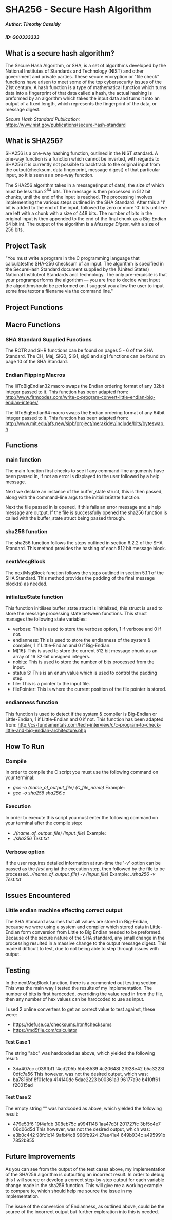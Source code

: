 # SHA256 - Secure Hash Algorithm
##### Author:   Timothy Cassidy            
##### ID:   G00333333
## What is a secure hash algorithm?
The Secure Hash Algorithm, or SHA, is a set of algorithms developed by the National Institutes of Standards and Technology (NIST) and 
other government and private parties. These secure encryption or "file check" functions have arisen to meet some of the top 
cybersecurity issues of the 21st century. A hash function is a type of mathematical function which turns data into a fingerprint of that 
data called a hash, the actual hashing is preformed by an algorithm which takes the input data and turns it into an output of a fixed 
length, which represents the fingerprint of the data, or message digest.

*Secure Hash Standard Publication:* https://www.nist.gov/publications/secure-hash-standard

## What is SHA256?
SHA256 is a one-way hashing function, outlined in the NIST standard. A one-way function is a function which cannot be inverted, with 
regards to SHA256 it is currently not possible to backtrack to the original input from the output(checksum, data fingerprint, message 
digest) of that particular input, so it is seen as a one-way function.

The SHA256 algorithm takes in a message(input of data), the size of which must be less than 2<sup>64</sup> bits. The message is then 
processed in 512 bit chunks, until the end of the input is reached. The processing involves implementing the various steps outlined in 
the SHA Standard. After this a '1' bit is added to the end of the input, followed by zero or more '0' bits until we are left with a 
chunk with a size of 448 bits. The number of bits in the original input is then appended to the end of the final chunk as a Big-Endian 
64 bit int. The output of the algorithm is a *Message Digest*, with a size of 256 bits.

## Project Task
"You must write a program in the C programming language that calculatesthe SHA-256 checksum of an input. The algorithm is specified in 
the SecureHash Standard document supplied by the (United States) National Instituteof Standards and Technology. The only pre-requisite 
is that your programperforms the algorithm — you are free to decide what input the algorithmshould be performed on. I suggest you allow 
the user to input some free textor a filename via the command line."

## Project Functions
## Macro Functions
### SHA Standard Supplied Functions
The ROTR and SHR functions can be found on pages 5 - 6 of the SHA Standard.
The CH, Maj, SIG0, SIG1, sig0 and sig1 functions can be found on page 10 of the SHA Standard.
### Endian Flipping Macros
The lilToBigEndian32 macro swaps the Endian ordering format of any 32bit integer passed to it.
This function has been adapted from: http://www.firmcodes.com/write-c-program-convert-little-endian-big-endian-integer/

The lilToBigEndian64 macro swaps the Endian ordering format of any 64bit integer passed to it.
This function has been adapted from: http://www.mit.edu/afs.new/sipb/project/merakidev/include/bits/byteswap.h
## Functions
### main function
The main function first checks to see if any command-line arguments have been passed in, if not an error is displayed to the user 
followed by a help message.

Next we declare an instance of the buffer_state struct, this is then passed, along with the command-line args to the initializeState 
function.

Next the file passed in is opened, if this fails an error message and a help message are output. If the file is successfully opened the 
sha256 function is called with the buffer_state struct being passed through.
### sha256 function
The sha256 function follows the steps outlined in section 6.2.2 of the SHA Standard. This method provides the hashing of each 512 bit 
message block.
### nextMesgBlock
The nextMsgBlock function follows the steps outlined in section 5.1.1 of the SHA Standard. This method provides the padding of the final 
message block(s) as needed.
### initializeState function
This function initilises buffer_state struct is initialized, this struct is used to store the message processing state between 
functions. This struct manages the following state variables:
- verbose: This is used to store the verbose option, 1 if verbose and 0 if not.
- endianness: This is used to store the endianness of the system & compiler, 1 if Little-Endian and 0 if Big-Endian.
- M[16]: This is used to store the current 512 bit message chunk as an array of 16 32-bit unsigned integers.
- nobits: This is used to store the number of bits processed from the input.
- status S: This is an enum value which is used to control the padding step.
- file: This is a pointer to the input file.
- filePointer: This is where the current position of the file pointer is stored.
### endianness function
This function is used to detect if the system & compiler is Big-Endian or Little-Endian, 1 if Little-Endian and 0 if not. This function 
has been adapted from: http://cs-fundamentals.com/tech-interview/c/c-program-to-check-little-and-big-endian-architecture.php

## How To Run 
### Compile
In order to compile the C script you must use the following command on your terminal:
- *gcc -o (name_of_output_file) (C_file_name)*
Example:
- *gcc -o sha256 sha256.c*
### Execution
In order to execute this script you must enter the following command on your terminal after the compile step:
- *./(name_of_output_file) (input_file)*
Example:
- *./sha256 Test.txt*
### Verbose option
If the user requires detailed information at run-time the '-v' option can be passed as the *first* arg iat the execution step, then 
followed by the file to be processed.
*./(name_of_output_file) -v (input_file)*
Example:
*./sha256 -v Test.txt*

## Issues Encountered
### Little endian machine effecting correct output
The SHA Standard assumes that all values are stored in Big-Endian, because we were using a system and compiler which stored data in 
Little-Endian form conversion from Little to Big Endian needed to be preformed. Because of the secure nature of the SHA standard, any 
small change in the processing resulted in a massive change to the output message digest. This made it difficult to test, due to not 
being able to step through issues with output.

## Testing
In the nextMsgBlock function, there is a commented out testing section. This was the main way I tested the results of my implementation. 
The number of bits is first hardcoded, overriding the value read in from the file, then any number of hex values can be hardcoded to use 
as input.

I used 2 online converters to get an correct value to test against, these were:
- https://defuse.ca/checksums.htm#checksums
- https://md5file.com/calculator 

#### Test Case 1
The string "abc" was hardcoded as above, which yielded the following result:
- 3da407cc c039fbf1 f4cd205b 5bfe8539 4c20648f 2f928e42 b5a3223f 0dfc7a56
This however, was not the desired output, which was:
- ba7816bf 8f01cfea 414140de 5dae2223 b00361a3 96177a9c b410ff61 f20015ad

#### Test Case 2
The empty string "" was hardcoded as above, which yielded the following result:
- 479e53f6 19f4afdb 308eb75c a9941148 1aa47d3f 201727fc 3bf5c4e7 06d06d5d
This however, was not the desired output, which was:
- e3b0c442 98fc1c14 9afbf4c8 996fb924 27ae41e4 649b934c a495991b 7852b855

## Future Improvements
As you can see from the output of the test cases above, my implementation of the SHA256 algorithm is outputting an incorrect result. In 
order to debug this I will source or develop a correct step-by-step output for each variable change made in the sha256 function. This 
will give me a working example to compare to, which should help me source the issue in my implementation. 

The issue of the conversion of Endianness, as outlined above, could be the source of the incorrect output but further exploration into 
this is needed.
